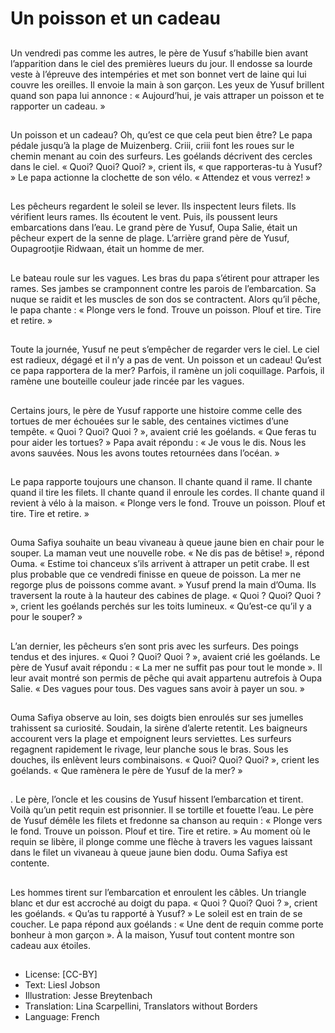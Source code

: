 # Un poisson et un cadeau

##
Un vendredi pas comme les
autres, le père de Yusuf
s’habille bien avant l’apparition
dans le ciel des premières
lueurs du jour. Il endosse sa
lourde veste à l’épreuve des
intempéries et met son bonnet
vert de laine qui lui couvre les
oreilles. Il envoie la main à son
garçon. Les yeux de Yusuf
brillent quand son papa lui
annonce : « Aujourd’hui, je vais
attraper un poisson et te
rapporter un cadeau. »

##
Un poisson et un cadeau? Oh, qu’est ce que
cela peut bien être? Le papa pédale jusqu’à la
plage de Muizenberg. Criii, criii font les roues
sur le chemin menant au coin des surfeurs.
Les goélands décrivent des cercles dans le ciel.
« Quoi? Quoi? Quoi? », crient ils, « que
rapporteras-tu à Yusuf? »
Le papa actionne la clochette de son vélo. «
Attendez et vous verrez! »

##
Les pêcheurs regardent le soleil
se lever. Ils inspectent leurs
filets. Ils vérifient leurs rames.
Ils écoutent le vent. Puis, ils
poussent leurs embarcations
dans l’eau. Le grand père de
Yusuf, Oupa Salie, était un
pêcheur expert de la senne de
plage. L’arrière grand père de
Yusuf, Oupagrootjie Ridwaan,
était un homme de mer.

##
Le bateau roule sur les vagues.
Les bras du papa s’étirent pour
attraper les rames. Ses jambes
se cramponnent contre les
parois de l’embarcation. Sa
nuque se raidit et les muscles
de son dos se contractent. Alors
qu’il pêche, le papa chante : «
Plonge vers le fond. Trouve un
poisson. Plouf et tire. Tire et
retire. »

##
Toute la journée, Yusuf ne peut
s’empêcher de regarder vers le
ciel. Le ciel est radieux, dégagé
et il n’y a pas de vent. Un
poisson et un cadeau! Qu’est ce
papa rapportera de la mer?
Parfois, il ramène un joli
coquillage. Parfois, il ramène
une bouteille couleur jade
rincée par les vagues.

##
Certains jours, le père de Yusuf rapporte une
histoire comme celle des tortues de mer
échouées sur le sable, des centaines victimes
d’une tempête.
« Quoi ? Quoi? Quoi ? », avaient crié les
goélands. « Que feras tu pour aider les
tortues? » Papa avait répondu : « Je vous le dis.
Nous les avons sauvées. Nous les avons toutes
retournées dans l’océan. »

##
Le papa rapporte toujours une
chanson. Il chante quand il
rame. Il chante quand il tire les
filets. Il chante quand il enroule
les cordes. Il chante quand il
revient à vélo à la maison. «
Plonge vers le fond. Trouve un
poisson. Plouf et tire. Tire et
retire. »

##
Ouma Safiya souhaite un beau vivaneau à
queue jaune bien en chair pour le souper. La
maman veut une nouvelle robe. « Ne dis pas
de bêtise! », répond Ouma. « Estime toi
chanceux s’ils arrivent à attraper un petit
crabe. Il est plus probable que ce vendredi
finisse en queue de poisson. La mer ne regorge
plus de poissons comme avant. »
Yusuf prend la main d’Ouma. Ils traversent la
route à la hauteur des cabines de plage.
« Quoi ? Quoi? Quoi ? », crient les goélands
perchés sur les toits lumineux. « Qu’est-ce qu’il
y a pour le souper? »

##
L’an dernier, les pêcheurs s’en
sont pris avec les surfeurs. Des
poings tendus et des injures.
« Quoi ? Quoi? Quoi ? », avaient
crié les goélands. Le père de
Yusuf avait répondu : « La mer
ne suffit pas pour tout le monde
». Il leur avait montré son
permis de pêche qui avait
appartenu autrefois à Oupa
Salie. « Des vagues pour tous.
Des vagues sans avoir à payer
un sou. »

##
Ouma Safiya observe au loin, ses doigts bien
enroulés sur ses jumelles trahissent sa
curiosité. Soudain, la sirène d’alerte retentit.
Les baigneurs accourent vers la plage et
empoignent leurs serviettes. Les surfeurs
regagnent rapidement le rivage, leur planche
sous le bras. Sous les douches, ils enlèvent
leurs combinaisons.
« Quoi? Quoi? Quoi? », crient les goélands. «
Que ramènera le père de Yusuf de la mer? »

##
.
Le père, l’oncle et les cousins de Yusuf hissent
l’embarcation et tirent. Voilà qu’un petit requin
est prisonnier. Il se tortille et fouette l’eau. Le
père de Yusuf démêle les filets et fredonne sa
chanson au requin : « Plonge vers le fond.
Trouve un poisson. Plouf et tire. Tire et retire. »
Au moment où le requin se libère, il plonge
comme une flèche à travers les vagues laissant
dans le filet un vivaneau à queue jaune bien
dodu. Ouma Safiya est contente.

##
Les hommes tirent sur l’embarcation et
enroulent les câbles. Un triangle blanc et dur
est accroché au doigt du papa.
« Quoi ? Quoi? Quoi ? », crient les goélands. «
Qu’as tu rapporté à Yusuf? »
Le soleil est en train de se coucher. Le papa
répond aux goélands : « Une dent de requin
comme porte bonheur à mon garçon ».
À la maison, Yusuf tout content montre son
cadeau aux étoiles.

##
* License: [CC-BY]
* Text: Liesl Jobson
* Illustration: Jesse Breytenbach
* Translation: Lina Scarpellini, Translators without Borders
* Language: French
